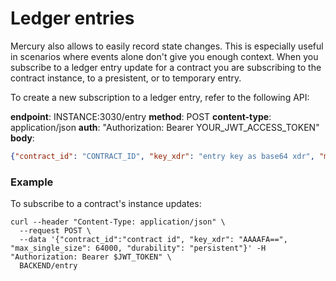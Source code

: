 # Ledger entries

Mercury also allows to easily record state changes. This is especially useful in scenarios where
events alone don't give you enough context. When you subscribe to a ledger entry update for a contract
you are subscribing to the contract instance, to a presistent, or to temporary entry.


To create a new subscription to a ledger entry, refer to the following API:

**endpoint**: INSTANCE:3030/entry
**method**: POST
**content-type**: application/json
**auth**: "Authorization: Bearer YOUR_JWT_ACCESS_TOKEN"
**body**:

```json
{"contract_id": "CONTRACT_ID", "key_xdr": "entry key as base64 xdr", "max_single_size": "MAX_ENTRY_BYTE_SIZE as integer", "durability": "temporary/persistent"}
```

### Example

To subscribe to a contract's instance updates:

```
curl --header "Content-Type: application/json" \
  --request POST \
  --data '{"contract_id":"contract id", "key_xdr": "AAAAFA==", "max_single_size": 64000, "durability": "persistent"}' -H "Authorization: Bearer $JWT_TOKEN" \
  BACKEND/entry
```
